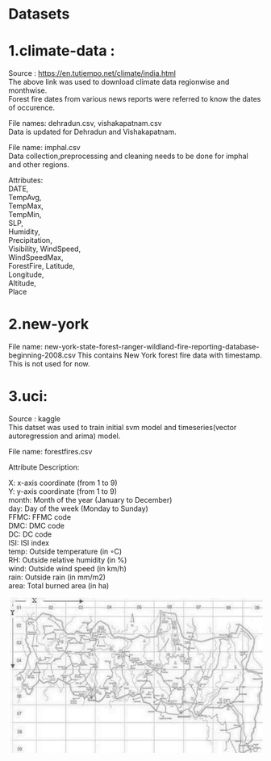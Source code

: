 # Datasets

# 1.climate-data : 
Source : https://en.tutiempo.net/climate/india.html</br>
The above link was used to download climate data regionwise and monthwise.</br> 
Forest fire dates from various news reports were referred to know the dates of occurence.</br>

File names: dehradun.csv, vishakapatnam.csv</br>
Data is updated for Dehradun and Vishakapatnam.</br>

File name: imphal.csv</br>
Data collection,preprocessing and cleaning needs to be done for imphal and other regions.

Attributes:</br>
DATE,	
TempAvg,	
TempMax,	
TempMin,	
SLP,	
Humidity,	
Precipitation,	
Visibility,	
WindSpeed,	
WindSpeedMax,	
ForestFire,	
Latitude,	
Longitude,	
Altitude,	
Place


# 2.new-york
File name: new-york-state-forest-ranger-wildland-fire-reporting-database-beginning-2008.csv
This contains New York forest fire data with timestamp. This is not used for now.


# 3.uci: 
Source : kaggle<br/>
This datset was used to train initial svm model and timeseries(vector autoregression and arima) model.

File name: forestfires.csv
 
 Attribute Description:
 
 X: x-axis coordinate (from 1 to 9)<br/>
 Y: y-axis coordinate (from 1 to 9)<br/>
 month: Month of the year (January to December)<br/>
 day: Day of the week (Monday to Sunday)<br/>
 FFMC: FFMC code<br/>
 DMC: DMC code<br/>
 DC: DC code<br/>
 ISI: ISI index<br/>
 temp: Outside temperature (in ◦C)<br/>
 RH: Outside relative humidity (in %)<br/>
 wind: Outside wind speed (in km/h)<br/>
 rain: Outside rain (in mm/m2)<br/>
 area: Total burned area (in ha)<br/>

![Map of montesinho park](https://github.com/akshatha-s13/forestfire_prediction/blob/master/datasets/uci/Map%20of%20Montesinho%20natural%20park.png)
